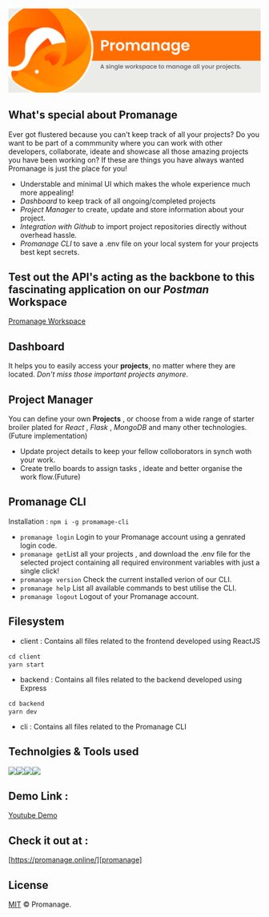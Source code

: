 
<p align="center">
  <br />
 <img src="https://github.com/avinash-vk/promanage/blob/main/promanage-logo.png"></img>
</p>

## What's special about Promanage

Ever got flustered because you can't keep track of all your projects? Do you want to be part of a commmunity where you can work with other developers, collaborate, ideate and showcase all those amazing projects you have been working on? If these are things you have always wanted Promanage is just the place for you! 

* Understable and minimal UI which makes the whole experience much more appealing!
* *Dashboard* to keep track of all ongoing/completed projects 
* *Project Manager* to create, update and store information about your project.
* *Integration with Github* to import project repositories directly without overhead hassle.
* *Promanage CLI* to save a .env file on your local system for your projects best kept secrets.

## Test out the API's acting as the backbone to this fascinating application on our *Postman* Workspace

[Promanage Workspace][postman]

## Dashboard

It helps you to easily access your **projects**, no matter where they are located. _Don't miss those important projects anymore_. 

## Project Manager

You can define your own **Projects** , or choose from a wide range of starter broiler plated for *React* , *Flask* , *MongoDB* and many other technologies. (Future implementation)
* Update project details to keep your fellow colloborators in synch woth your work.
* Create trello boards to assign tasks , ideate and better organise the work flow.(Future)

## Promanage CLI 

Installation : `npm i -g promamage-cli`

* `promanage login` Login to your Promanage account using a genrated login code.
* `promanage get`List all your projects , and download the .env file for the selected project containing all required environment variables with just a single click!
* `promanage version` Check the current installed verion of our CLI.
* `promanage help` List all available commands to best utilise the CLI.
* `promanage logout` Logout of your Promanage account.

## Filesystem

* client : Contains all files related to the frontend developed using ReactJS 
```console 
cd client
yarn start
```
* backend : Contains all files related to the backend developed using Express
```console 
cd backend
yarn dev
```
* cli : Contains all files related to the Promanage CLI

## Technolgies & Tools used

<img align="left" src="https://img.icons8.com/officel/32/000000/react.png"/>
<img align="left" src="https://img.icons8.com/color/32/nodejs.png"/>
<img align="left" src="https://img.icons8.com/color/32/000000/firebase.png"/>
<img align="left" src="https://img.icons8.com/color/32/000000/heroku.png"/>
<br/>

## Demo Link : 

[Youtube Demo][lol]

## Check it out at :

[https://promanage.online/][promanage]


## License

[MIT](LICENSE.md) &copy; Promanage.

[promanage]:https://promanage.online/
[lol]:[www.lol.com]
[postman]:https://www.postman.com/kratos12/workspace/promanage
